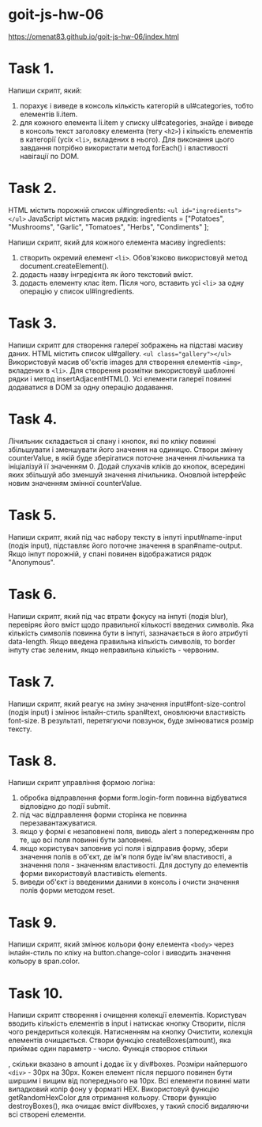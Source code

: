 # goit-js-hw-06
https://omenat83.github.io/goit-js-hw-06/index.html

# Task 1.
Напиши скрипт, який:
1. порахує і виведе в консоль кількість категорій в ul#categories, тобто елементів li.item.
2. для кожного елемента li.item у списку ul#categories, знайде і виведе в консоль текст заголовку елемента (тегу `<h2>`) і кількість елементів в категорії (усіх `<li>`, вкладених в нього).
Для виконання цього завдання потрібно використати метод forEach() і властивості навігації по DOM.

# Task 2.
HTML містить порожній список ul#ingredients:
`<ul id="ingredients"></ul>`
JavaScript містить масив рядків:
іngredients = ["Potatoes", "Mushrooms", "Garlic", "Tomatoes", "Herbs", "Condiments" ];

Напиши скрипт, який для кожного елемента масиву ingredients:
1. створить окремий елемент `<li>`. Обов'язково використовуй метод document.createElement().
2. додасть назву інгредієнта як його текстовий вміст.
3. додасть елементу клас item.
Після чого, вставить усі `<li>` за одну операцію у список ul#ingredients.

# Task 3.
Напиши скрипт для створення галереї зображень на підставі масиву даних. HTML містить список ul#gallery.
`<ul class="gallery"></ul>`
Використовуй масив об'єктів images для створення елементів `<img>`, вкладених в `<li>`. Для створення розмітки використовуй шаблонні рядки і метод insertAdjacentHTML().
Усі елементи галереї повинні додаватися в DOM за одну операцію додавання.

# Task 4.
Лічильник складається зі спану і кнопок, які по кліку повинні збільшувати і зменшувати його значення на одиницю.
Створи змінну counterValue, в якій буде зберігатися поточне значення лічильника та ініціалізуй її значенням 0.
Додай слухачів кліків до кнопок, всередині яких збільшуй або зменшуй значення лічильника.
Оновлюй інтерфейс новим значенням змінної counterValue.

# Task 5.
Напиши скрипт, який під час набору тексту в інпуті input#name-input (подія input), підставляє його поточне значення в span#name-output. Якщо інпут порожній, у спані повинен відображатися рядок "Anonymous".

# Task 6.
Напиши скрипт, який під час втрати фокусу на інпуті (подія blur), перевіряє його вміст щодо правильної кількості введених символів.
Яка кількість символів повинна бути в інпуті, зазначається в його атрибуті data-length.
Якщо введена правильна кількість символів, то border інпуту стає зеленим, якщо неправильна кількість - червоним.

# Task 7.
Напиши скрипт, який реагує на зміну значення input#font-size-control (подія input) і змінює інлайн-стиль span#text, оновлюючи властивість font-size. В результаті, перетягуючи повзунок, буде змінюватися розмір тексту.

# Task 8.
Напиши скрипт управління формою логіна:
1. обробка відправлення форми form.login-form повинна відбуватися відповідно до події submit.
2. під час відправлення форми сторінка не повинна перезавантажуватися.
3. якщо у формі є незаповнені поля, виводь alert з попередженням про те, що всі поля повинні бути заповнені.
4. якщо користувач заповнив усі поля і відправив форму, збери значення полів в об'єкт, де ім'я поля буде ім'ям властивості, а значення поля - значенням властивості. Для доступу до елементів форми використовуй властивість elements.
5. виведи об'єкт із введеними даними в консоль і очисти значення полів форми методом reset.

# Task 9.
Напиши скрипт, який змінює кольори фону елемента `<body>` через інлайн-стиль по кліку на button.change-color і виводить значення кольору в span.color.

# Task 10.
Напиши скрипт створення і очищення колекції елементів. Користувач вводить кількість елементів в input і натискає кнопку Створити, після чого рендериться колекція. Натисненням на кнопку Очистити, колекція елементів очищається.
Створи функцію createBoxes(amount), яка приймає один параметр - число. Функція створює стільки <div>, скільки вказано в amount і додає їх у div#boxes.
Розміри найпершого `<div>` - 30px на 30px.
Кожен елемент після першого повинен бути ширшим і вищим від попереднього на 10px.
Всі елементи повинні мати випадковий колір фону у форматі HEX. Використовуй функцію getRandomHexColor для отримання кольору.
Створи функцію destroyBoxes(), яка очищає вміст div#boxes, у такий спосіб видаляючи всі створені елементи.
